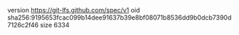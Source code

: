 version https://git-lfs.github.com/spec/v1
oid sha256:9195653fcac099b14dee91637b39e8bf08071b8536dd9b0dcb7390d7126c2f46
size 6334
